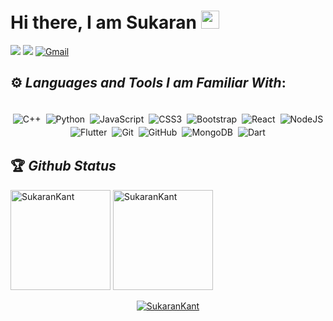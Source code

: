 

<h1>Hi there, I am Sukaran <img src="https://github.com/TheDudeThatCode/TheDudeThatCode/blob/master/Assets/Hi.gif"width="29"> </h1>



[<img src="https://img.shields.io/badge/linkedin-%230077B5.svg?&style=for-the-badge&logo=linkedin&logoColor=white">](https://www.linkedin.com/in/sukarankant765/)
[<img src="https://img.shields.io/badge/twitter-white.svg?&style=for-the-badge&logo=twitter&logoColor=%3A2F2F">](https://twitter.com/sukaran_kant)
[<img alt="Gmail" src="https://img.shields.io/badge/Gmail-D14836?style=for-the-badge&logo=gmail&logoColor=white" />](mailto:sukarankant765@gmail.com)


## ⚙️ *Languages and Tools I am Familiar With*:

<p align="center">
<br/>
<img alt="C++" src="https://img.shields.io/badge/c++%20-%2300599C.svg?&style=for-the-badge&logo=c%2B%2B&ogoColor=white" style="margin:2px;"/>
<img alt="Python" src="https://img.shields.io/badge/python%20-%2314354C.svg?&style=for-the-badge&logo=python&logoColor=white" style="margin:2px;"/>
<img alt="JavaScript" src="https://img.shields.io/badge/javascript%20-%23323330.svg?&style=for-the-badge&logo=javascript&logoColor=%23F7DF1E" style="margin:2px;"/>
<img alt="CSS3" src="https://img.shields.io/badge/css3%20-%231572B6.svg?&style=for-the-badge&logo=css3&logoColor=white" style="margin:2px;"/>
<img alt="Bootstrap" src="https://img.shields.io/badge/bootstrap%20-%23563D7C.svg?&style=for-the-badge&logo=bootstrap&logoColor=white" style="margin:2px;"/>
<img alt="React" src="https://img.shields.io/badge/react%20-%2320232a.svg?&style=for-the-badge&logo=react&logoColor=%2361DAFB" style="margin:2px;"/>
<img alt="NodeJS" src="https://img.shields.io/badge/node.js%20-%2343853D.svg?&style=for-the-badge&logo=node.js&logoColor=white" style="margin:2px;"/>
<img alt="Flutter" src="https://img.shields.io/badge/flutter%20-%2314354C.svg?&style=for-the-badge&logo=flutter&ogoColor=%23F7DF1E" style="margin:2px;"/>
<img alt="Git" src="https://img.shields.io/badge/git%20-%23F05033.svg?&style=for-the-badge&logo=git&logoColor=white" style="margin:2px;"/>
<img alt="GitHub" src="https://img.shields.io/badge/github%20-%23121011.svg?&style=for-the-badge&logo=github&logoColor=white" style="margin:2px;"/>
<img alt="MongoDB" src ="https://img.shields.io/badge/MongoDB-%234ea94b.svg?&style=for-the-badge&logo=mongodb&logoColor=white" style="margin:2px;"/>
<img alt="Dart" src ="https://img.shields.io/badge/Dart-%23563D7C.svg?&style=for-the-badge&logo=dart&logoColor=white" style="margin:2px;"/>
<br/>
</p>

## 🏆 *Github Status*

<p><img row=1 column=1 height=160 src="https://github-readme-stats.vercel.app/api/top-langs?username=SukaranKant&show_icons=true&locale=en&layout=compact" alt="SukaranKant" />
<img row=1 column=2 height=160 src="https://github-readme-stats.vercel.app/api?username=SukaranKant&show_icons=true&locale=en" alt="SukaranKant" /></p>

<p align="center"> <a href="https://github.com/ryo-ma/github-profile-trophy"><img src="https://github-profile-trophy.vercel.app/?username=SukaranKant&row=1&column=8&no-frame=true" alt="SukaranKant" /></a> </p>
